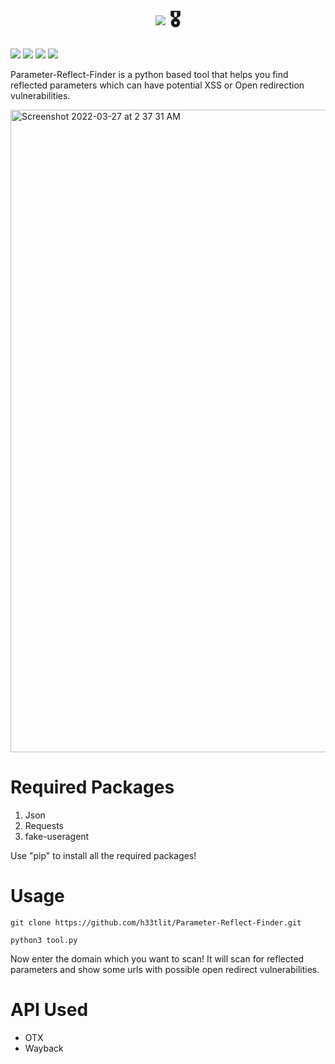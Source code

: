 <h1 align="center"><img src="https://img.shields.io/badge/Parameter Reflect Finder-Version%3A 1-red?style=for-the-badge"> 🎖️</h1>
<p>
 <img src="https://img.shields.io/github/issues-raw/h33tlit/Parameter-Reflect-Finder?style=for-the-badge">
 <img src="https://img.shields.io/github/stars/h33tlit/Parameter-Reflect-Finder?color=white&logo=github&style=for-the-badge">
 <img src="https://img.shields.io/github/forks/h33tlit/Parameter-Reflect-Finder?color=white&logo=github&style=for-the-badge">
 <img src="https://img.shields.io/github/commit-activity/m/h33tlit/Parameter-Reflect-Finder?style=for-the-badge">
 
  
  
Parameter-Reflect-Finder is a python based tool that helps you find reflected parameters which can have potential XSS or Open redirection vulnerabilities.
</p>




<img width="1028" alt="Screenshot 2022-03-27 at 2 37 31 AM" src="https://user-images.githubusercontent.com/97327489/160252788-c39fa087-b096-4a62-83cf-007c4d638d17.png">



# Required Packages
1. Json
2. Requests
3. fake-useragent

Use "pip" to install all the required packages!

# Usage

```git clone https://github.com/h33tlit/Parameter-Reflect-Finder.git```

```python3 tool.py```

Now enter the domain which you want to scan! It will scan for reflected parameters and show some urls with possible open redirect vulnerabilities.


# API Used

* OTX
* Wayback
